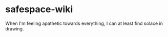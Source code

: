 # safespace-wiki
When I'm feeling apathetic towards everything, I can at least find solace in drawing.

